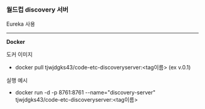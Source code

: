 ### 월드컵 discovery 서버

Eureka 사용

-------

**Docker**

도커 이미지
* docker pull tjwjdgks43/code-etc-discoveryserver:<tag이름> (ex v.0.1)

실행 예시
* docker run -d -p 8761:8761 --name="discovery-server" tjwjdgks43/code-etc-discoveryserver:<tag이름>
